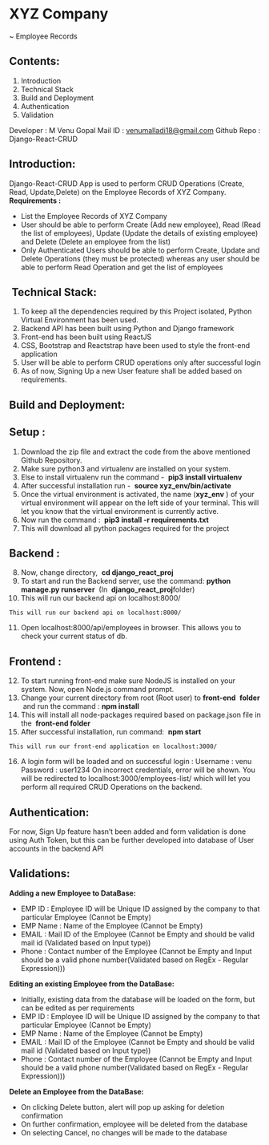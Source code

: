 # XYZ Company

~ Employee Records

## Contents:

1. Introduction
2. Technical Stack
3. Build and Deployment
4. Authentication
5. Validation

Developer : M Venu Gopal
Mail ID : ​venumalladi18@gmail.com
Github Repo : ​Django-React-CRUD


## Introduction:

Django-React-CRUD App is used to perform CRUD Operations (Create,
Read, Update,Delete) on the Employee Records of XYZ Company.
**Requirements :**
- List the Employee Records of XYZ Company
- User should be able to perform Create (Add new employee), Read (Read the list of
employees), Update (Update the details of existing employee) and
Delete (Delete an employee from the list)
- Only Authenticated Users should be able to perform Create, Update
and Delete Operations (they must be protected) whereas any user
should be able to perform Read Operation and get the list of
employees

## ​ Technical Stack:

1. To keep all the dependencies required by this Project isolated,
    Python Virtual Environment has been used.
2. Backend API has been built using Python and Django framework
3. Front-end has been built using ReactJS
4. CSS, Bootstrap and Reactstrap have been used to style the front-end
    application
5. User will be able to perform CRUD operations only after successful
    login
6. As of now, Signing Up a new User feature shall be added based on
    requirements.


## Build and Deployment:

## Setup :

1. Download the zip file and extract the code from the above mentioned
    Github Repository.
2. Make sure python3 and virtualenv are installed on your system.
3. Else to install virtualenv run the command - ​ **pip3 install virtualenv**
4. After successful installation run - ​ **source xyz_env/bin/activate**
5. Once the virtual environment is activated, the name (​ **xyz_env** ​) of
    your virtual environment will appear on the left side of your terminal.
    This will let you know that the virtual environment is currently active.
6. Now run the command : ​ **pip3 install -r requirements.txt**
7. This will download all python packages required for the project

## Backend :

8. Now, change directory, ​ **cd django_react_proj**
9. To start and run the Backend server, use the command:
   **python manage.py runserver** ​ (In ​ **django_react_proj** ​folder)
10. This will run our backend api on localhost:8000/

```
This will run our backend api on localhost:8000/
```
11. Open localhost:8000/api/employees in browser. This allows you to
check your current status of db.

## Frontend :

12. To start running front-end make sure NodeJS is installed on your
    system. Now, open Node.js command prompt.
13. Change your current directory from root (Root user) to ​ **front-end**
​   **folder** ​ and run the command :​ **npm install**
14. This will install all node-packages required based on package.json
    file in the ​ **front-end folder**
15. After successful installation, run command: ​ **npm start**

```
This will run our front-end application on localhost:3000/
```
16. A login form will be loaded and on successful login :
    Username : venu
    Password : user1234
On incorrect credentials, error will be shown.
You will be redirected to localhost:3000/employees-list/ which will
let you perform all required CRUD Operations on the backend.

## Authentication:

For now, Sign Up feature hasn’t been added and form validation is done using Auth Token,
but this can be further developed into database of User accounts in the backend API


## Validations:

**Adding a new Employee to DataBase:**
- EMP ID : Employee ID will be Unique ID assigned by the company
to that particular Employee (Cannot be Empty)
- EMP Name : Name of the Employee (Cannot be Empty)
- EMAIL : Mail ID of the Employee (Cannot be Empty and should be
valid mail id (Validated based on Input type))
- Phone : Contact number of the Employee (Cannot be Empty and
Input should be a valid phone number(Validated based on RegEx -
Regular Expression)))


**Editing an existing Employee from the DataBase:**
- Initially, existing data from the database will be loaded on the form,
but can be edited as per requirements
- EMP ID : Employee ID will be Unique ID assigned by the company
to that particular Employee (Cannot be Empty)
- EMP Name : Name of the Employee (Cannot be Empty)
- EMAIL : Mail ID of the Employee (Cannot be Empty and should be
valid mail id (Validated based on Input type))
- Phone : Contact number of the Employee (Cannot be Empty and
Input should be a valid phone number(Validated based on RegEx -
Regular Expression)))


**Delete an Employee from the DataBase:**
- On clicking Delete button, alert will pop up asking for deletion
confirmation
- On further confirmation, employee will be deleted from the database
- On selecting Cancel, no changes will be made to the database